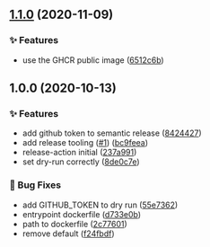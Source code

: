 ## [1.1.0](https://github.com/conversocial/release-action/compare/v1.0.0...v1.1.0) (2020-11-09)


### ✨ Features

* use the GHCR public image ([6512c6b](https://github.com/conversocial/release-action/commit/6512c6b6bc5e5a09f070abe45319448f64bcc64a))

## 1.0.0 (2020-10-13)


### ✨ Features

* add github token to semantic release ([8424427](https://github.com/conversocial/release-action/commit/8424427e942cdae73928cf59e4c69998625a5251))
* add release tooling ([#1](https://github.com/conversocial/release-action/issues/1)) ([bc9feea](https://github.com/conversocial/release-action/commit/bc9feea87935872ee12ac36ca6794add6fb939b9))
* release-action initial ([237a991](https://github.com/conversocial/release-action/commit/237a99146991a55c549099873b7e2fab1b7c5e21))
* set dry-run correctly ([8de0c7e](https://github.com/conversocial/release-action/commit/8de0c7e0fe2c157ac133f1deb12ff2c50a437464))


### 🐛 Bug Fixes

* add GITHUB_TOKEN to dry run ([55e7362](https://github.com/conversocial/release-action/commit/55e7362a9f6fd634e3b58317e1a1d5014f2daf10))
* entrypoint dockerfile ([d733e0b](https://github.com/conversocial/release-action/commit/d733e0b26ccbf320347c6772e68209866bde05c2))
* path to dockerfile ([2c77601](https://github.com/conversocial/release-action/commit/2c7760102a52ca469d44ee0a64db94347d573520))
* remove default ([f24fbdf](https://github.com/conversocial/release-action/commit/f24fbdf7d2d51d1f5b9019d9c419c1db9fb9284f))
